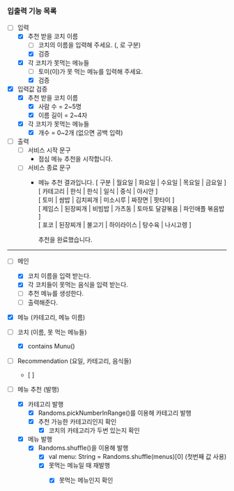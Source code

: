 
### 입출력 기능 목록
- [ ] 입력
    - [x] 추천 받을 코치 이름 
        - [ ] 코치의 이름을 입력해 주세요. (, 로 구분)
        - [x] 검증
    - [x] 각 코치가 못먹는 메뉴들  
        - [ ] 토미(이)가 못 먹는 메뉴를 입력해 주세요.
        - [x] 검증

- [x] 입력값 검증
    - [x] 추천 받을 코치 이름
      - [x] 사람 수 = 2~5명
      - [x] 이름 길이 = 2~4자
    - [x] 각 코치가 못먹는 메뉴들
      - [x] 개수 = 0~2개 (없으면 공백 입력)
    
- [ ] 출력
  - [ ] 서비스 시작 문구
    - 점심 메뉴 추천을 시작합니다.
  - [ ] 서비스 종료 문구
    - 메뉴 추천 결과입니다.
      [ 구분 | 월요일 | 화요일 | 수요일 | 목요일 | 금요일 ]   
      [ 카테고리 | 한식 | 한식 | 일식 | 중식 | 아시안 ]   
      [ 토미 | 쌈밥 | 김치찌개 | 미소시루 | 짜장면 | 팟타이 ]   
      [ 제임스 | 된장찌개 | 비빔밥 | 가츠동 | 토마토 달걀볶음 | 파인애플 볶음밥 ]   
      [ 포코 | 된장찌개 | 불고기 | 하이라이스 | 탕수육 | 나시고렝 ]   

      추천을 완료했습니다.

---

- [ ] 메인
    - [x] 코치 이름을 입력 받는다.
    - [x] 각 코치들이 못먹는 음식을 입력 받는다.
    - [ ] 추천 메뉴를 생성한다.
    - [ ] 출력해준다.

- [x] 메뉴 (카테고리, 메뉴 이름)

- [ ] 코치 (이름, 못 먹는 메뉴들)
    - [x] contains Munu()
    
- [ ] Recommendation (요일, 카테고리, 음식들)
  - [ ] 
  

- [ ] 메뉴 추천 (발행) 
  - [x] 카테고리 발행
    - [x] Randoms.pickNumberInRange()를 이용해 카테고리 발행
    - [x] 추천 가능한 카테고리인지 확인
      - [x] 코치의 카테고리가 두번 있는지 확인
  - [x] 메뉴 발행
    - [x] Randoms.shuffle()을 이용해 발행
      - [x] val menu: String = Randoms.shuffle(menus)[0] (첫번째 값 사용)
      - [x] 못먹는 메뉴일 때 재발행
        - [x] 못먹는 메뉴인지 확인

  
  


